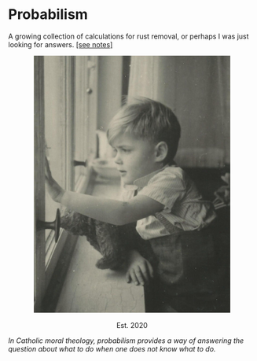 # Probabilism

A growing collection of calculations for rust removal, or perhaps I was just looking for answers. <a href="notes/notes.pdf">[see notes]</a>

<p align="center">
<img src="img/KU-around-1948.jpg" width="400">
</p>

<p align="center">
Est. 2020
</p>

*In Catholic moral theology, probabilism provides a way of answering the question about what to do when one does not know what to do.*

